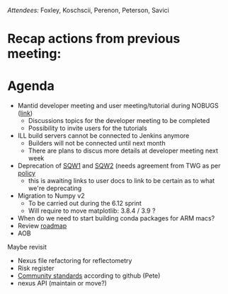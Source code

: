 *Attendees:* Foxley, Koschscii, Perenon, Peterson, Savici

# Recap actions from previous meeting:

# Agenda
- Mantid developer meeting and user meeting/tutorial during NOBUGS ([link](https://github.com/mantidproject/workshops/tree/main/developer/2024-09))
  - Discussions topics for the developer meeting to be completed
  - Possibility to invite users for the tutorials
- ILL build servers cannot be connected to Jenkins anymore
  - Builders will not be connected until next month
  - There are plans to discus more details at developer meeting next week
- Deprecation of [SQW1](https://docs.mantidproject.org/nightly/algorithms/SofQWCentre-v1.html) and [SQW2](https://docs.mantidproject.org/nightly/algorithms/SofQWPolygon-v1.html) (needs agreement from TWG as per [policy](https://docs.mantidproject.org/nightly/deprecation.html)
  - this is awaiting links to user docs to link to be certain as to what we're deprecating
- Migration to Numpy v2
  - To be carried out during the 6.12 sprint
  - Will require to move matplotlib: 3.8.4 / 3.9 ?
- When do we need to start building conda packages for ARM macs?
- Review [roadmap](https://github.com/orgs/mantidproject/projects/47/views/1)
- AOB

Maybe revisit
- Nexus file refactoring for reflectometry
- Risk register
- [Community standards](https://github.com/mantidproject/mantid/community) according to github (Pete)
- nexus API (maintain or move?)
